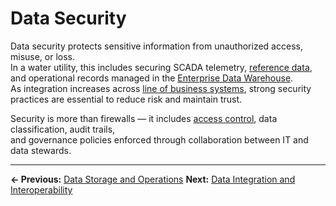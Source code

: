 # Data Security

Data security protects sensitive information from unauthorized access, misuse, or loss.  
In a water utility, this includes securing SCADA telemetry, [reference data](../glossary.md#reference-data), and operational records managed in the [Enterprise Data Warehouse](../glossary.md#data-warehouse-edw).  
As integration increases across [line of business systems](../glossary.md#line-of-business-system), strong security practices are essential to reduce risk and maintain trust.

Security is more than firewalls — it includes [access control](../glossary.md#access-control), data classification, audit trails,  
and governance policies enforced through collaboration between IT and data stewards.


---

**← Previous:** [Data Storage and Operations](../04_storage/index.md)
**Next:** [Data Integration and Interoperability](../06_integration/index.md)
